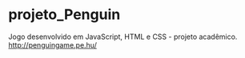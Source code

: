 # projeto_Penguin
Jogo desenvolvido em JavaScript, HTML e CSS - projeto acadêmico. 
http://penguingame.pe.hu/
